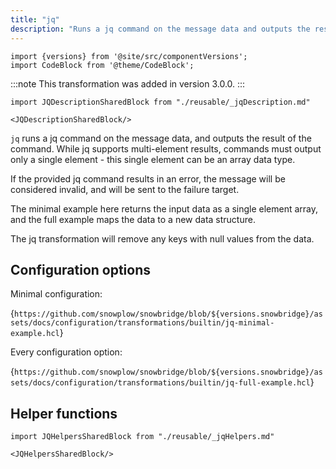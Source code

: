 ```yaml
---
title: "jq"
description: "Runs a jq command on the message data and outputs the result."
---
```


```mdx-code-block
import {versions} from '@site/src/componentVersions';
import CodeBlock from '@theme/CodeBlock';
```

:::note
This transformation was added in version 3.0.0.
:::

```mdx-code-block
import JQDescriptionSharedBlock from "./reusable/_jqDescription.md"

<JQDescriptionSharedBlock/>
```

`jq` runs a jq command on the message data, and outputs the result of the command. While jq supports multi-element results, commands must output only a single element - this single element can be an array data type.

If the provided jq command results in an error, the message will be considered invalid, and will be sent to the failure target.

The minimal example here returns the input data as a single element array, and the full example maps the data to a new data structure.

The jq transformation will remove any keys with null values from the data.

## Configuration options

Minimal configuration:

<CodeBlock language="hcl" reference>{`
https://github.com/snowplow/snowbridge/blob/${versions.snowbridge}/assets/docs/configuration/transformations/builtin/jq-minimal-example.hcl
`}</CodeBlock>

Every configuration option:

<CodeBlock language="hcl" reference>{`
https://github.com/snowplow/snowbridge/blob/${versions.snowbridge}/assets/docs/configuration/transformations/builtin/jq-full-example.hcl
`}</CodeBlock>

## Helper functions

```mdx-code-block
import JQHelpersSharedBlock from "./reusable/_jqHelpers.md"

<JQHelpersSharedBlock/>
```

